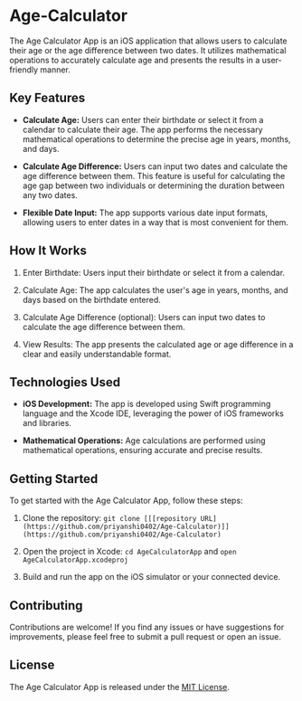 # Age-Calculator

The Age Calculator App is an iOS application that allows users to calculate their age or the age difference between two dates. It utilizes mathematical operations to accurately calculate age and presents the results in a user-friendly manner.

## Key Features

- **Calculate Age:** Users can enter their birthdate or select it from a calendar to calculate their age. The app performs the necessary mathematical operations to determine the precise age in years, months, and days.

- **Calculate Age Difference:** Users can input two dates and calculate the age difference between them. This feature is useful for calculating the age gap between two individuals or determining the duration between any two dates.

- **Flexible Date Input:** The app supports various date input formats, allowing users to enter dates in a way that is most convenient for them.

## How It Works

1. Enter Birthdate: Users input their birthdate or select it from a calendar.

2. Calculate Age: The app calculates the user's age in years, months, and days based on the birthdate entered.

3. Calculate Age Difference (optional): Users can input two dates to calculate the age difference between them.

4. View Results: The app presents the calculated age or age difference in a clear and easily understandable format.

## Technologies Used

- **iOS Development:** The app is developed using Swift programming language and the Xcode IDE, leveraging the power of iOS frameworks and libraries.

- **Mathematical Operations:** Age calculations are performed using mathematical operations, ensuring accurate and precise results.

## Getting Started

To get started with the Age Calculator App, follow these steps:

1. Clone the repository: `git clone [[[repository URL] (https://github.com/priyanshi0402/Age-Calculator)]](https://github.com/priyanshi0402/Age-Calculator)`

2. Open the project in Xcode: `cd AgeCalculatorApp` and `open AgeCalculatorApp.xcodeproj`

3. Build and run the app on the iOS simulator or your connected device.

## Contributing

Contributions are welcome! If you find any issues or have suggestions for improvements, please feel free to submit a pull request or open an issue.

## License

The Age Calculator App is released under the [MIT License](LICENSE).

